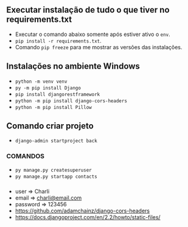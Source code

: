 ## Executar instalação de tudo o que tiver no requirements.txt
- Executar o comando abaixo somente após estiver ativo o `env`.
- `pip install -r requirements.txt`.
- Comando `pip freeze` para me mostrar as versões das instalações.


## Instalações no ambiente Windows
- `python -m venv venv`
- `py -m pip install Django`
- `pip install djangorestframework`
- `python -m pip install django-cors-headers`
- `python -m pip install Pillow`

## Comando criar projeto
- `django-admin startproject back`

### COMANDOS
- `py manage.py createsuperuser`
- `py manage.py startapp contacts`

###
- user     => Charli
- email    => charli@email.com
- password => 123456
- https://github.com/adamchainz/django-cors-headers
- https://docs.djangoproject.com/en/2.2/howto/static-files/